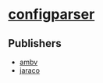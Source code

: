 # [configparser](https://pypi.org/project/configparser)



## Publishers
- [ambv](https://pypi.org/user/ambv)
- [jaraco](https://pypi.org/user/jaraco)

